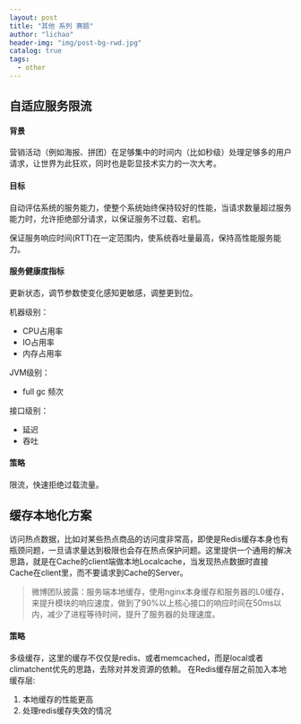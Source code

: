 ```yaml
---
layout: post
title: "其他 系列 赛题"
author: "lichao"
header-img: "img/post-bg-rwd.jpg"
catalog: true
tags:
  - other
---
```

## 自适应服务限流
#### 背景
营销活动（例如海报、拼团）在足够集中的时间内（比如秒级）处理足够多的用户请求，让世界为此狂欢，同时也是彰显技术实力的一次大考。
#### 目标
自动评估系统的服务能力，使整个系统始终保持较好的性能，当请求数量超过服务能力时，允许拒绝部分请求，以保证服务不过载、宕机。

保证服务响应时间(RTT)在一定范围内，使系统吞吐量最高，保持高性能服务能力。

#### 服务健康度指标
更新状态，调节参数使变化感知更敏感，调整更到位。

机器级别：     
* CPU占用率
* IO占用率
* 内存占用率

JVM级别：     
* full gc 频次

接口级别：     
* 延迟
* 吞吐

#### 策略
限流，快速拒绝过载流量。

## 缓存本地化方案     
访问热点数据，比如对某些热点商品的访问度非常高，即使是Redis缓存本身也有瓶颈问题，一旦请求量达到极限也会存在热点保护问题。这里提供一个通用的解决思路，就是在Cache的client端做本地Localcache，当发现热点数据时直接Cache在client里，而不要请求到Cache的Server。

> 微博团队披露：服务端本地缓存，使用nginx本身缓存和服务器的L0缓存，来提升模块的响应速度，做到了90%以上核心接口的响应时间在50ms以内，减少了进程等待时间，提升了服务器的处理速度。

#### 策略    
多级缓存，这里的缓存不仅仅是redis、或者memcached，而是local或者climatchent优先的思路，去除对并发资源的依赖。
在Redis缓存层之前加入本地缓存层:
1. 本地缓存的性能更高
2. 处理redis缓存失效的情况